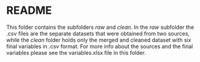 # README #
This folder contains the subfolders _raw_ and _clean_. In the _raw_ subfolder the .csv files are the separate datasets that were obtained from two sources, 
while the _clean_ folder holds only the merged and cleaned dataset with six final variables in .csv format.
For more info about the sources and the final variables please see the variables.xlsx file in this folder.
